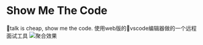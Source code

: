 # Show Me The Code
  talk is cheap, show me the code. 使用web版的vscode编辑器做的一个远程面试工具
  ![聚合效果](https://github.com/MecDog/remote-interview/blob/master/src/assets/sreenShot.gif?raw=true)
